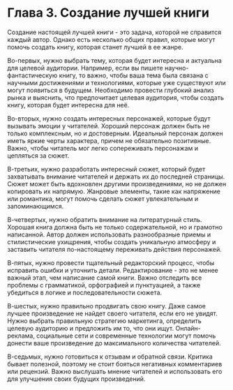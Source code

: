 # Глава 3. Создание лучшей книги

Создание настоящей лучшей книги - это задача, которой не справится каждый автор.
Однако есть несколько общих правил, которые могут помочь создать книгу, которая станет лучшей в ее жанре.

Во-первых, нужно выбрать тему, которая будет интересна и актуальна для целевой аудитории.
Например, если вы пишете научно-фантастическую книгу, то важно, чтобы ваша тема была связана с научными достижениями и технологиями, которые уже существуют или могут появиться в будущем.
Необходимо провести глубокий анализ рынка и выяснить, что предпочитает целевая аудитория, чтобы создать книгу, которая будет интересна для неё.

Во-вторых, нужно создать интересных персонажей, которые будут вызывать эмоции у читателей.
Хороший персонаж должен быть не только комплексным, но и достоверным.
Идеальный персонаж должен иметь яркие черты характера, причем не обязательно позитивные.
Важно, чтобы читатель мог легко сопереживать персонажам и цепляться за сюжет.

В-третьих, нужно разработать интересный сюжет, который будет захватывать внимание читателей и держать их до последней страницы.
Сюжет может быть вдохновлен другими произведениями, но не должен копировать их напрямую.
Жанровые элементы, такие как напряжение или романтика, могут помочь сделать сюжет увлекательным и запоминающимся.

В-четвертых, нужно обратить внимание на литературный стиль.
Хорошая книга должна быть не только содержательной, но и грамотно написанной.
Автор должен использовать разнообразные приемы и стилистические ухищрения, чтобы создать уникальную атмосферу и заставить читателя по-настоящему переживать действия персонажей.

В-пятых, нужно провести тщательный редакторский процесс, чтобы исправить ошибки и уточнить детали.
Редактирование - это не менее важный этап, чем написание самой книги.
Важно отследить все проблемы с грамматикой, орфографией и пунктуацией, а также убедиться в логике и последовательности сюжета.

В-шестых, нужно правильно продвигать свою книгу.
Даже самое лучшее произведение не найдет своего читателя, если его не увидят.
Нужно выбрать правильную стратегию маркетинга, определить целевую аудиторию и предложить им то, что они ищут.
Онлайн-реклама, социальные сети и современные технологии могут помочь донести ваше произведение до максимального количества читателей.

В-седьмых, нужно готовиться к отзывам и обратной связи.
Критика бывает полезной, поэтому не стоит бояться негативных комментариев или рецензий.
Важно выслушать мнение читателей и использовать его для улучшения своих будущих произведений.
